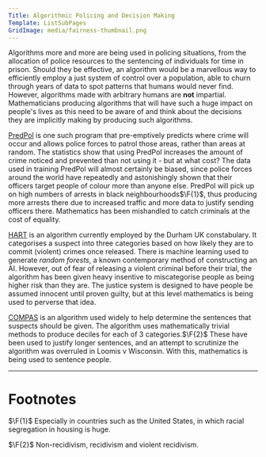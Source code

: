 ```yaml
---
Title: Algorithmic Policing and Decision Making
Template: ListSubPages
GridImage: media/fairness-thumbnail.png
---
```


$\newcommand{\F}[1]{^{[\text{F}#1]}}$
Algorithms more and more are being used in policing situations, from the allocation of police resources to the sentencing of individuals for time in prison. Should they be effective, an algorithm would be a marvellous way to efficiently employ a just system of control over a population, able to churn through years of data to spot patterns that humans would never find. However, algorithms made with arbitrary humans are **not** impartial. Mathematicians producing algorithms that will have such a huge impact on people's lives as this need to be aware of and think about the decisions they are implicitly making by producing such algorithms.

[PredPol](/course/algorithms/predpol) is one such program that pre-emptively predicts where crime will occur and allows police forces to patrol those areas, rather than areas at random. The statistics show that using PredPol increases the amount of crime noticed and prevented than not using it - but at what cost? The data used in training PredPol will almost certainly be biased, since police forces around the world have repeatedly and astonishingly shown that their officers target people of colour more than anyone else. PredPol will pick up on high numbers of arrests in black neighbourhoods$\F{1}$, thus producing more arrests there due to increased traffic and more data to justify sending officers there. Mathematics has been mishandled to catch criminals at the cost of equality.

[HART](/course/algorithms/hart) is an algorithm currently employed by the Durham UK constabulary. It categorises a suspect into three categories based on how likely they are to commit (violent) crimes once released. There is machine learning used to generate *random forests*, a known contemporary method of constructing an AI. However, out of fear of releasing a violent criminal before their trial, the algorithm has been given heavy insentive to miscategorise people as being higher risk than they are. The justice system is designed to have people be assumed innocent until proven guilty, but at this level mathematics is being used to perverse that idea.

[COMPAS](/course/algorithms/compas) is an algorithm used widely to help determine the sentences that suspects should be given. The algorithm uses mathematically trivial methods to produce deciles for each of 3 categories.$\F{2}$ These have been used to justify longer sentences, and an attempt to scrutinize the algorithm was overruled in Loomis v Wisconsin. With this, mathematics is being used to sentence people.

---

# Footnotes

$\F{1}$ Especially in countries such as the United States, in which racial segregation in housing is huge.

$\F{2}$ Non-recidivism, recidivism and violent recidivism.
